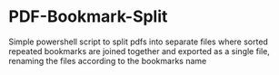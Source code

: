 # PDF-Bookmark-Split
Simple powershell script to split pdfs into separate files where sorted repeated bookmarks are joined together and exported as a single file, renaming the files according to the bookmarks name

